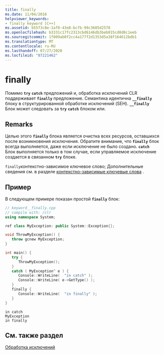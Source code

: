 ```yaml
---
title: finally
ms.date: 11/04/2016
helpviewer_keywords:
- finally keyword [C++]
ms.assetid: b55f3c8e-1af0-43e8-bcfb-99c3685d2578
ms.openlocfilehash: b3331c17fc2313cbd6146db3beb015cd8d8c1eeb
ms.sourcegitcommit: 1f009ab0f2cc4a177f2d1353d5a38f164612bdb1
ms.translationtype: MT
ms.contentlocale: ru-RU
ms.lasthandoff: 07/27/2020
ms.locfileid: "87221462"
---
```

# <a name="finally"></a>finally

Помимо **`try`** **`catch`** предложений и, обработка исключений CLR поддерживает **`finally`** предложение. Семантика идентична **`__finally`** блоку в структурированной обработке исключений (SEH). **`__finally`** Блок может следовать за **`try`** **`catch`** блоком или.

## <a name="remarks"></a>Remarks

Целью этого **`finally`** блока является очистка всех ресурсов, оставшихся после возникновения исключения. Обратите внимание, что **`finally`** блок всегда выполняется, даже если исключение не было создано. **`catch`** Блок выполняется только в том случае, если управляемое исключение создается в связанном **`try`** блоке.

`finally`контекстно-зависимое ключевое слово; Дополнительные сведения см. в разделе [контекстно-зависимые ключевые слова](../extensions/context-sensitive-keywords-cpp-component-extensions.md) .

## <a name="example"></a>Пример

В следующем примере показан простой **`finally`** блок:

```cpp
// keyword__finally.cpp
// compile with: /clr
using namespace System;

ref class MyException: public System::Exception{};

void ThrowMyException() {
   throw gcnew MyException;
}

int main() {
   try {
      ThrowMyException();
   }
   catch ( MyException^ e ) {
      Console::WriteLine(  "in catch" );
      Console::WriteLine( e->GetType() );
   }
   finally {
      Console::WriteLine(  "in finally" );
   }
}
```

```Output
in catch
MyException
in finally
```

## <a name="see-also"></a>См. также раздел

[Обработка исключений](../extensions/exception-handling-cpp-component-extensions.md)
